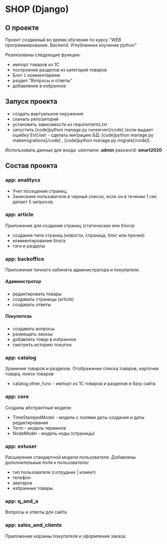 # SHOP (Django)
## О проекте
Проект созданный во время обучения по курсу "WEB программирование. Backend. Углубленное изучение python"

Реализованы следующие функции:

- импорт товаров из 1С
- построение разделов из категорий товаров
- Блог с комментарием
- раздел "Вопросы и ответы"
- добавление в избранное

## Запуск проекта

- создать виртуальное окружение
- скачать репозиторий
- установить зависимости из requirements.txt
- запустить [code]python manage.py runserver[/code]
(если выдает ошибку ExtUser - сделать миграцию БД: [code]python manage.py makemigrations[/code] , [code]python manage.py migrate[/code])

Использовать данные для входа:
username: **admin**
password: **smart2020**


## Состав проекта

### app: analitycs

- Учет посещения страниц.
- Занесение пользователя в черный список, если он в течении 1 сек делает 5 запросов.

### app: article

Приложение для создания страниц (статических или блога)

- создание типа страниц (новости, страница, блог или прочее)
- комментирование блога
- тэги и разделы

### app: backoffice

Приложение личного кабинета администратора и покупателя.

##### Администратор
+ редактировать товары
+ создавать страницы (article)
+ создавать ответы


##### Покупатель
+ создавать вопросы 
+ размещать заказы
+ добавлять товар в избранное
+ смотреть историю покупок

### app: catalog
Хранение товаров и разделов. Отображение списка товаров, карточки товара, поиск товаров
+ catalog.other_func - импорт из 1С товаров и разделов в базу сайта
 
 
### app: core
Созданы абстрактные модели:

- TimeStampedModel - модель с полями даты создания и даты редактирования
- Term - модель терминов
- NodeModel - модель ноды (страницы)

### app: extuser
Расширение стандартной модели пользователя.
Добавлены дополнительные поля к пользователю:

- тип пользователя (сотрудник | клиент)
- телефон
- аватарка
- избранные товары

### app: q_and_a
Вопросы и ответы для сайта

### app: sales_and_clients
Приложение корзины покупателя и оформление заказа.